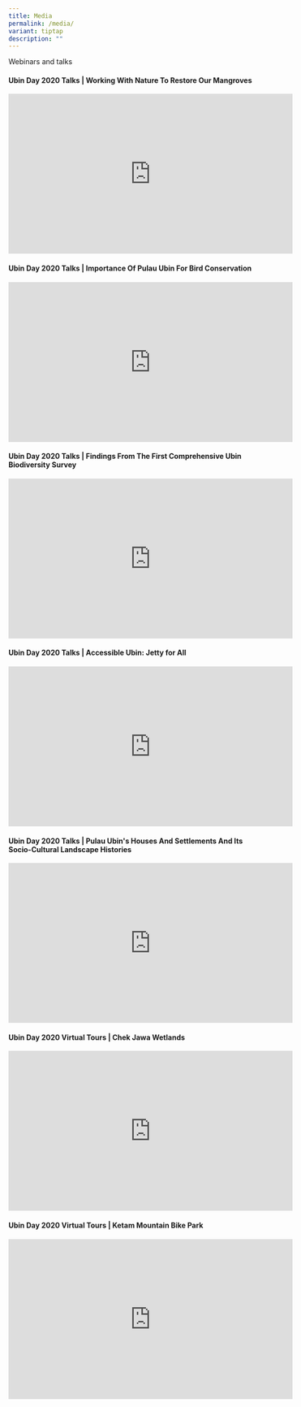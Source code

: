 ```yaml
---
title: Media
permalink: /media/
variant: tiptap
description: ""
---
```

<p>Webinars and talks</p>
<h4><strong>Ubin Day 2020 Talks | Working With Nature To Restore Our Mangroves</strong></h4>
<div class="iframe-wrapper">
<iframe height="315" width="560" allowfullscreen="true" frameborder="0" src="https://www.youtube.com/embed/nEi08NaClT0?si=3sTjXzrZfVr0FymT"></iframe>
</div>
<h4><strong>Ubin Day 2020 Talks | Importance Of Pulau Ubin For Bird Conservation</strong></h4>
<div class="iframe-wrapper">
<iframe height="315" width="560" allowfullscreen="true" frameborder="0" src="https://www.youtube.com/embed/g_-kTHvoYpk?si=dphe7ed6c0TX3cxt"></iframe>
</div>
<h4><strong>Ubin Day 2020 Talks | Findings From The First Comprehensive Ubin Biodiversity Survey</strong></h4>
<div class="iframe-wrapper">
<iframe height="315" width="560" allowfullscreen="true" frameborder="0" src="https://www.youtube.com/embed/b43ZHluqXFM?si=PdddfaztaGAuk0ct"></iframe>
</div>
<h4><strong>Ubin Day 2020 Talks | Accessible Ubin: Jetty for All</strong></h4>
<div class="iframe-wrapper">
<iframe height="315" width="560" allowfullscreen="true" frameborder="0" src="https://www.youtube.com/embed/6KXoi0dLS6w?si=SLZor7TrOZSpkXQP"></iframe>
</div>
<h4><strong>Ubin Day 2020 Talks | Pulau Ubin's Houses And Settlements And Its Socio-Cultural Landscape Histories</strong></h4>
<div class="iframe-wrapper">
<iframe height="315" width="560" allowfullscreen="true" frameborder="0" src="https://www.youtube.com/embed/CrphXTeyGWM?si=1yEAfWj8KAp0U-eT"></iframe>
</div>
<h4><strong>Ubin Day 2020 Virtual Tours | Chek Jawa Wetlands</strong></h4>
<div class="iframe-wrapper">
<iframe height="315" width="560" allowfullscreen="true" frameborder="0" src="https://www.youtube.com/embed/NvhntoAcsJc?si=AKpwPQpb9vB-aI1T"></iframe>
</div>
<h4><strong>Ubin Day 2020 Virtual Tours | Ketam Mountain Bike Park</strong></h4>
<div class="iframe-wrapper">
<iframe height="315" width="560" allowfullscreen="true" frameborder="0" src="https://www.youtube.com/embed/LzsRH8cF0C8?si=S2Tt4VbJWaAjt5bh"></iframe>
</div>
<p></p>
<p></p>